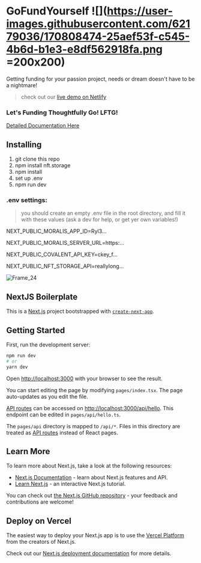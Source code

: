 # GoFundYourself ![](https://user-images.githubusercontent.com/62179036/170808474-25aef53f-c545-4b6d-b1e3-e8df562918fa.png =200x200)

Getting funding for your passion project, needs or dream doesn't have to be a nightmare!
> check out our [live demo on Netlify](https://gofundyourself.netlify.app/)

### Let's Funding Thoughtfully Go! LFTG!

[Detailed Documentation Here](https://docs.google.com/document/d/1wJF1iTp9k4xQpQAkvgushlUUL4FbcLhFiTmBSbvpg60/edit?usp=sharing)

## Installing

1. git clone this repo
1. npm install nft.storage
1. npm install
1. set up .env
1. npm run dev

### .env settings:
> you should create an empty .env file in the root directory, and fill it with these values (ask a dev for help, or get yer own variables!)

NEXT_PUBLIC_MORALIS_APP_ID=Ryl3...

NEXT_PUBLIC_MORALIS_SERVER_URL=https:...

NEXT_PUBLIC_COVALENT_API_KEY=ckey_f...

NEXT_PUBLIC_NFT_STORAGE_API=reallylong...

![Frame_24](https://user-images.githubusercontent.com/62179036/170808449-43b11793-b50f-4a3f-b788-d55a11ac1665.png)

## NextJS Boilerplate
This is a [Next.js](https://nextjs.org/) project bootstrapped with [`create-next-app`](https://github.com/vercel/next.js/tree/canary/packages/create-next-app).

## Getting Started

First, run the development server:

```bash
npm run dev
# or
yarn dev
```

Open [http://localhost:3000](http://localhost:3000) with your browser to see the result.

You can start editing the page by modifying `pages/index.tsx`. The page auto-updates as you edit the file.

[API routes](https://nextjs.org/docs/api-routes/introduction) can be accessed on [http://localhost:3000/api/hello](http://localhost:3000/api/hello). This endpoint can be edited in `pages/api/hello.ts`.

The `pages/api` directory is mapped to `/api/*`. Files in this directory are treated as [API routes](https://nextjs.org/docs/api-routes/introduction) instead of React pages.

## Learn More

To learn more about Next.js, take a look at the following resources:

- [Next.js Documentation](https://nextjs.org/docs) - learn about Next.js features and API.
- [Learn Next.js](https://nextjs.org/learn) - an interactive Next.js tutorial.

You can check out [the Next.js GitHub repository](https://github.com/vercel/next.js/) - your feedback and contributions are welcome!

## Deploy on Vercel

The easiest way to deploy your Next.js app is to use the [Vercel Platform](https://vercel.com/new?utm_medium=default-template&filter=next.js&utm_source=create-next-app&utm_campaign=create-next-app-readme) from the creators of Next.js.

Check out our [Next.js deployment documentation](https://nextjs.org/docs/deployment) for more details.
